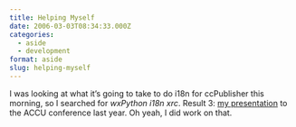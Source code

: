```yaml
---
title: Helping Myself
date: 2006-03-03T08:34:33.000Z
categories:
  - aside
  - development
format: aside
slug: helping-myself
---
```

I was looking at what it’s going to take to do i18n for ccPublisher this morning, so I searched for _wxPython i18n xrc_. Result 3: [my presentation][1]  to the ACCU conference last year. Oh yeah, I did work on that.



 [1]: http://yergler.net/talks/desktopapps_uk/
